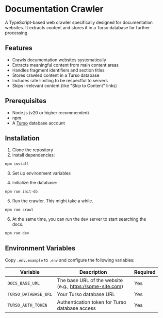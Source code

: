 # Documentation Crawler

A TypeScript-based web crawler specifically designed for documentation websites. It extracts content and stores it in a Turso database for further processing.

## Features

- Crawls documentation websites systematically
- Extracts meaningful content from main content areas
- Handles fragment identifiers and section titles
- Stores crawled content in a Turso database
- Includes rate limiting to be respectful to servers
- Skips irrelevant content (like "Skip to Content" links)

## Prerequisites

- Node.js (v20 or higher recommended)
- npm
- A [Turso](https://turso.tech) database account

## Installation

1. Clone the repository
2. Install dependencies:

```bash
npm install
```

3. Set up environment variables

4. Initialize the database:

```bash
npm run init-db
```

5. Run the crawler. This might take a while.

```bash
npm run crawl
```

6. At the same time, you can run the dev server to start searching the docs.

```bash
npm run dev
```

## Environment Variables

Copy `.env.example` to `.env` and configure the following variables:

| Variable             | Description                                    | Required |
|---------------------|------------------------------------------------|----------|
| `DOCS_BASE_URL`     | The base URL of the website (e.g., https://some-site.com) | Yes |
| `TURSO_DATABASE_URL`| Your Turso database URL                        | Yes      |
| `TURSO_AUTH_TOKEN`  | Authentication token for Turso database access | Yes      |
